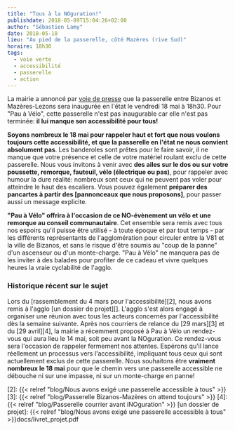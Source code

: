 ```yaml
---
title: "Tous à la NOguration!"
publishdate: 2018-05-09T15:04:26+02:00
author: "Sébastien Lamy"
date: 2018-05-18
lieu: "Au pied de la passerelle, côté Mazères (rive Sud)"
horaire: 18h30
tags:
  - voie verte
  - accessibilité
  - passerelle
  - action
---
```


La mairie a annoncé par [voie de presse][1] que la passerelle entre Bizanos et
Mazères-Lezons sera inaugurée en l'état le vendredi 18 mai à 18h30. Pour "Pau à
Vélo", cette passerelle n'est pas inaugurable car elle n'est pas terminée: **il
lui manque son accessibilité pour tous!**

<!--more-->

**Soyons nombreux le 18 mai pour rappeler haut et fort que
nous voulons toujours cette accessibilité, et que la passerelle en l'état ne
nous convient absolument pas**. Les banderoles sont prêtes pour le faire savoir,
il ne manque que votre présence et celle de votre matériel roulant exclu de
cette passerelle. Nous vous invitons à venir avec **des ailes sur le dos ou sur
votre poussette, remorque, fauteuil, vélo (électrique ou pas)**, pour rappeler
avec humour la dure réalité: nombreux sont ceux qui ne peuvent pas voler pour
atteindre le haut des escaliers. Vous pouvez également **préparer des pancartes à
partir des [pannonceaux que nous proposons]**, pour passer aussi un message
explicite.

**"Pau à Vélo" offrira à l'occasion de ce NO-évènement un vélo et une
remorque au conseil communautaire**. Cet ensemble sera remis avec tous nos
espoirs qu'il puisse être utilisé - à toute époque et par tout temps - par les
différents représentants de l'agglomération pour circuler entre la V81 et la
ville de Bizanos, et sans le risque d'être soumis au "coup de la panne" d'un
ascenseur ou d'un monte-charge. "Pau à Vélo" ne manquera pas de les inviter à
des balades pour profiter de ce cadeau et vivre quelques heures la vraie
cyclabilité de l'agglo.


### Historique récent sur le sujet

Lors du [rassemblement du 4 mars pour l'accessibilité][2], nous avons remis à
l'agglo [un dossier de projet][]. L'agglo s'est alors engagé à organiser une
réunion avec tous les acteurs concernés par l'accessibilité dès la semaine
suivante. Après nos courriers de relance du [29 mars][3] et du [29 avril][4], la
mairie a récemment proposé à Pau à Vélo un rendez-vous qui aura lieu le 14 mai,
soit peu avant la NOguration. Ce rendez-vous sera l'occasion de rappeler
fermement nos attentes. Espérons qu'il lance réellement un processus
vers l'accessibilité, impliquant tous ceux qui sont actuellement exclus de
cette passerelle. Nous souhaitons être **vraiment nombreux le 18 mai** pour que
le chemin vers une passerelle accessible ne débouche ni sur une impasse, ni sur
un monte-charge en panne!

[1]: http://www.larepubliquedespyrenees.fr/2018/04/25/bizanos-la-passerelle-sur-le-gave-sera-inauguree-le-18-mai,2330042.php
[2]: {{< relref "blog/Nous avons exigé une passerelle accessible à tous" >}}
[3]: {{< relref "blog/Passerelle Bizanos-Mazères on attend toujours" >}}
[4]: {{< relref "blog/Passerelle courrier avant iNOguration" >}}
[un dossier de projet]: {{< relref "blog/Nous avons exigé une passerelle accessible à tous" >}}docs/livret_projet.pdf
